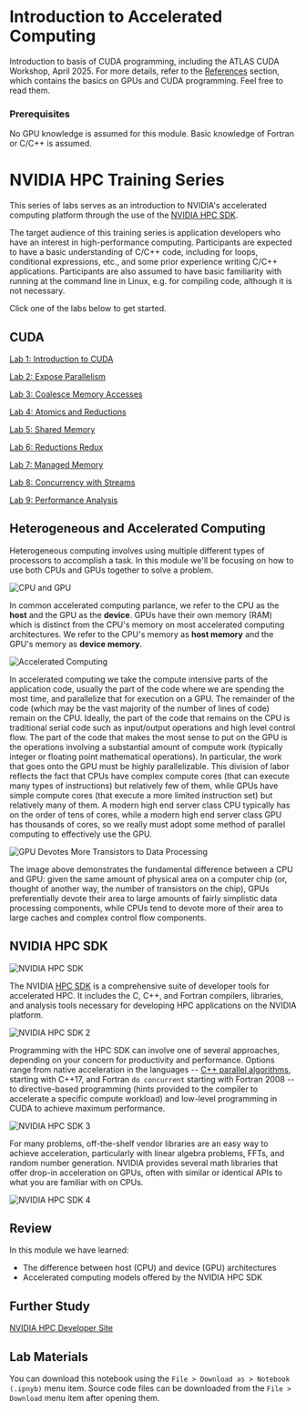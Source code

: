 # Introduction to Accelerated Computing
Introduction to basis of CUDA programming, including the ATLAS CUDA Workshop, April 2025.
For more details, refer to the [References](./ATLAS_CUDA_tutorial/References) section, which contains the basics on GPUs and CUDA programming.
Feel free to read them.

### Prerequisites

No GPU knowledge is assumed for this module. Basic knowledge of Fortran or C/C++ is assumed.

# NVIDIA HPC Training Series

This series of labs serves as an introduction to NVIDIA's accelerated computing platform through the use of the [NVIDIA HPC SDK](https://developer.nvidia.com/hpc-sdk).

The target audience of this training series is application developers who have an interest in high-performance computing. Participants are expected to have a basic understanding of C/C++ code, including for loops, conditional expressions, etc., and some prior experience writing C/C++ applications. Participants are also assumed to have basic familiarity with running at the command line in Linux, e.g. for compiling code, although it is not necessary.

Click one of the labs below to get started.

## CUDA

[Lab 1: Introduction to CUDA](ATLAS_CUDA_tutorial/01_Introduction_to_CUDA/01_Introduction_to_CUDA.ipynb)

[Lab 2: Expose Parallelism](ATLAS_CUDA_tutorial/02_Expose_Parallelism/02_Expose_Parallelism.ipynb)

[Lab 3: Coalesce Memory Accesses](ATLAS_CUDA_tutorial/03_Coalesce_Memory_Accesses/03_Coalesce_Memory_Accesses.ipynb)

[Lab 4: Atomics and Reductions](ATLAS_CUDA_tutorial/04_Atomics_and_Reductions/04_Atomics_and_Reductions.ipynb)

[Lab 5: Shared Memory](ATLAS_CUDA_tutorial/05_Shared_Memory/05_Shared_Memory.ipynb)

[Lab 6: Reductions Redux](ATLAS_CUDA_tutorial/06_Reductions_Redux/06_Reductions_Redux.ipynb)

[Lab 7: Managed Memory](ATLAS_CUDA_tutorial/07_Managed_Memory/07_Managed_Memory.ipynb)

[Lab 8: Concurrency with Streams](ATLAS_CUDA_tutorial/08_Concurrency_with_Streams/08_Concurrency_with_Streams.ipynb)

[Lab 9: Performance Analysis](ATLAS_CUDA_tutorial/09_Performance_Analysis/09_Performance_Analysis.ipynb)


## Heterogeneous and Accelerated Computing

Heterogeneous computing involves using multiple different types of processors to accomplish a task. In this module we'll be focusing on how to use both CPUs and GPUs together to solve a problem.

![CPU and GPU](images/cpu_and_gpu.png)

In common accelerated computing parlance, we refer to the CPU as the **host** and the GPU as the **device**. GPUs have their own memory (RAM) which is distinct from the CPU's memory on most accelerated computing architectures. We refer to the CPU's memory as **host memory** and the GPU's memory as **device memory**.

![Accelerated Computing](images/accelerated_computing.png)

In accelerated computing we take the compute intensive parts of the application code, usually the part of the code where we are spending the most time, and parallelize that for execution on a GPU. The remainder of the code (which may be the vast majority of the number of lines of code) remain on the CPU. Ideally, the part of the code that remains on the CPU is traditional serial code such as input/output operations and high level control flow. The part of the code that makes the most sense to put on the GPU is the operations involving a substantial amount of compute work (typically integer or floating point mathematical operations). In particular, the work that goes onto the GPU must be highly parallelizable. This division of labor reflects the fact that CPUs have complex compute cores (that can execute many types of instructions) but relatively few of them, while GPUs have simple compute cores (that execute a more limited instruction set) but relatively many of them. A modern high end server class CPU typically has on the order of tens of cores, while a modern high end server class GPU has thousands of cores, so we really must adopt some method of parallel computing to effectively use the GPU.

![GPU Devotes More Transistors to Data Processing](images/gpu-devotes-more-transistors-to-data-processing.png)

The image above demonstrates the fundamental difference between a CPU and GPU: given the same amount of physical area on a computer chip (or, thought of another way, the number of transistors on the chip), GPUs preferentially devote their area to large amounts of fairly simplistic data processing components, while CPUs tend to devote more of their area to large caches and complex control flow components.

## NVIDIA HPC SDK

![NVIDIA HPC SDK](images/hpc-sdk.png)

The NVIDIA [HPC SDK](https://developer.nvidia.com/hpc-sdk) is a comprehensive suite of developer tools for accelerated HPC. It includes the C, C++, and Fortran compilers, libraries, and analysis tools necessary for developing HPC applications on the NVIDIA platform.

![NVIDIA HPC SDK 2](images/hpc-sdk-2.png)

Programming with the HPC SDK can involve one of several approaches, depending on your concern for productivity and performance. Options range from native acceleration in the languages -- [C++ parallel algorithms](https://docs.nvidia.com/hpc-sdk/compilers/c++-parallel-algorithms/index.html), starting with C++17, and Fortran `do concurrent` starting with Fortran 2008 -- to directive-based programming (hints provided to the compiler to accelerate a specific compute workload) and low-level programming in CUDA to achieve maximum performance.

![NVIDIA HPC SDK 3](images/hpc-sdk-3.png)

For many problems, off-the-shelf vendor libraries are an easy way to achieve acceleration, particularly with linear algebra problems, FFTs, and random number generation. NVIDIA provides several math libraries that offer drop-in acceleration on GPUs, often with similar or identical APIs to what you are familiar with on CPUs.

![NVIDIA HPC SDK 4](images/hpc-sdk-4.png)

## Review

In this module we have learned:

- The difference between host (CPU) and device (GPU) architectures
- Accelerated computing models offered by the NVIDIA HPC SDK

## Further Study

[NVIDIA HPC Developer Site](https://developer.nvidia.com/hpc)

## Lab Materials

You can download this notebook using the `File > Download as > Notebook (.ipnyb)` menu item. Source code files can be downloaded from the `File > Download` menu item after opening them.